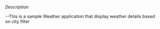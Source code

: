 *Description*

--This is a sample Weather application that display weather details based on city filter
